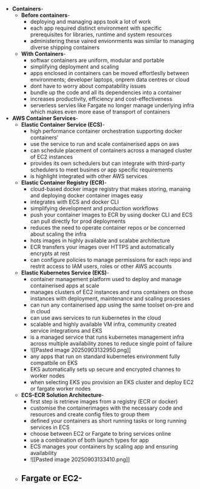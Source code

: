 - **Containers**-
	- **Before containers**-
		- deploying and managing apps took a lot of work
		- each app required distinct environment with specific prerequisites for libraries, runtime and system resources
		- administering these vaired envionrments was similar to managing diverse shipping containers
	- **With Containers**-
		- softwar containers are uniform, modular and portable
		- simplifying deployment and scaling
		- apps enclosed in containers can be moved effortleslly between environments; developer laptops, onprem data centres or cloud
		- dont have to worry about compatability issues
		- bundle up the code and all its dependencies into a container
		- increases productivity, efficiency and cost-effectiveness
		- serverless servies like Fargate no longer manage underlying infra which makes even more ease of transport of containers
- **AWS Container Services**-
	- **Elastic Container Service (ECS)**-
		- high performance container orchestration supporting docker containers'
		- use the service to run and scale containerised apps on aws
		- can schedule placement of containers across a managed cluster of EC2 instances
		- provides its own schedulers but can integrate with third-party schedulers to meet busines or app specific requirements
		- is highlight integrated with other AWS services
	- **Elastic Container Registry (ECR)**-
		- cloud-based docker image registry that makes storing, manaing and deploying docker container images easy
		- integrates with ECS and docker CLI
		- simplifying development and production workflows
		- push your container images to ECR by using docker CLI and ECS can pull directly for prod deployments
		- reduces the need to operate container repos or be concerned about scaling the infra
		- hots images in highly available and scalabe architecture
		- ECR transfers your images over HTTPS and automatically encrypts at rest
		- can configure policies to manage permissions for each repo and restrit access to IAM users, roles or other AWS accounts
	- **Elastic Kubernetes Service (EKS)**-
		- container management platform used to deploy and manage containerised apps at scale
		- manages clusters of EC2 instances and runs containers on those instances with deployment, maintenance and scaling processes
		- can run any containerised app using the same toolset on-pre and in cloud
		- can use aws services to run kubernetes in the cloud
		- scalable and highly available VM infra, community created service integrations and EKS
		- is a managed service that runs kubernetes management infra across multiple availability zones to reduce single point of failure
		- ![[Pasted image 20250903132950.png]]
		- any apps that run on standard kubernetes environment fully compatbile on EKS
		- EKS automatically sets up secure and encrypted channes to worker nodes
		- when selecting EKS you provision an EKS cluster and deploy EC2 or fargate worker nodes
	- **ECS-ECR Solution Architecture**-
		- first step is retrieve images from a registry (ECR or docker)
		- customise the containerimages with the necessary code and resources and create config files to group them
		- defined your containers as short running tasks or long running services in ECS
		- choose between EC2 or Fargate to bring services online
		- use a combination of both launch types for app
		- ECS manages your containers by scaling app and ensuring availability
		- ![[Pasted image 20250903133410.png]]
	- **Fargate or EC2**-
		- 
